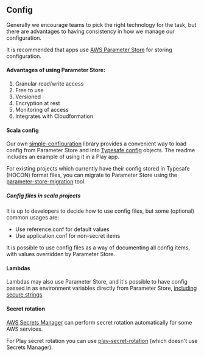 ## Config
Generally we encourage teams to pick the right technology for the task, but there are advantages to having consistency in how we manage our configuration.

It is recommended that apps use [AWS Parameter Store](https://docs.aws.amazon.com/systems-manager/latest/userguide/systems-manager-paramstore.html) for storing configuration.

#### Advantages of using Parameter Store:
1. Granular read/write access
2. Free to use
3. Versioned
4. Encryption at rest
5. Monitoring of access
6. Integrates with Cloudformation

#### Scala config
Our own [simple-configuration](https://github.com/guardian/simple-configuration) library provides a convenient way to load config from Parameter Store and into [Typesafe config](https://github.com/lightbend/config) objects. The readme includes an example of using it in a Play app.

For existing projects which currently have their config stored in Typesafe (HOCON) format files, you can migrate to Parameter Store using the [parameter-store-migration](https://github.com/guardian/parameter-store-migration) tool.

##### Config files in scala projects
It is up to developers to decide how to use config files, but some (optional) common usages are:
- Use reference.conf for default values
- Use application.conf for non-secret items

It is possible to use config files as a way of documenting all config items, with values overridden by Parameter Store.


#### Lambdas
Lambdas may also use Parameter Store, and it's possible to have config passed in as environment variables directly from Parameter Store, [including secure strings](https://aws.amazon.com/about-aws/whats-new/2018/08/aws-cloudformation-introduces-dynamic-references-to-support-aws-/). 

#### Secret rotation
[AWS Secrets Manager](https://aws.amazon.com/secrets-manager/) can perform secret rotation automatically for some AWS services.

For Play secret rotation you can use [play-secret-rotation](https://github.com/guardian/play-secret-rotation) (which doesn't use Secrets Manager).
